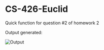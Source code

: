 # CS-426-Euclid
Quick function for question #2 of homework 2

Output generated:

![Output](https://github.com/user-attachments/assets/0399a639-1a9d-4681-9721-f5bc41548f2e)
